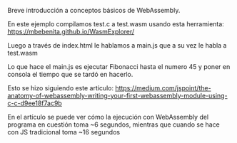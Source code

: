 Breve introducción a conceptos básicos de WebAssembly.

En este ejemplo compilamos test.c a test.wasm usando esta herramienta: https://mbebenita.github.io/WasmExplorer/

Luego a través de index.html le hablamos a main.js que a su vez le habla a test.wasm

Lo que hace el main.js es ejecutar Fibonacci hasta el numero 45 y poner en consola el tiempo que se tardó en hacerlo.

Esto se hizo siguiendo este artículo: https://medium.com/jspoint/the-anatomy-of-webassembly-writing-your-first-webassembly-module-using-c-c-d9ee18f7ac9b


En el artículo se puede ver cómo la ejecución con WebAssembly del programa en cuestión toma ~6 segundos, mientras que cuando se hace con JS tradicional toma ~16 segundos

